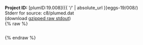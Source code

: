 **Project ID:** [plumID:19.008]({{ '/' | absolute_url }}eggs-19/008/)  
Stderr for source:  c8/plumed.dat   
(download [gzipped raw stdout](plumed.dat.plumed_master.stdout.txt.gz))  
{% raw %}
<pre>
</pre>
{% endraw %}
